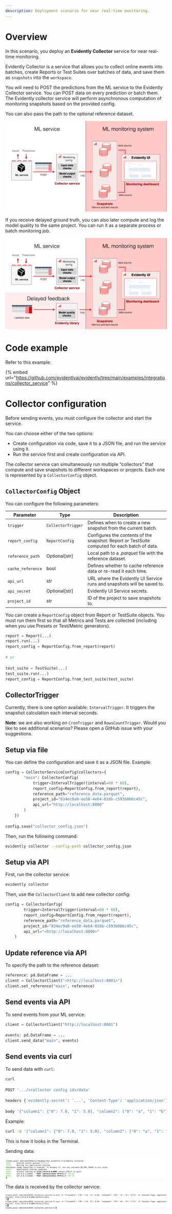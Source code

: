 ```yaml
---
description: Deployment scenario for near real-time monitoring.
---   
```


# Overview

In this scenario, you deploy an **Evidently Collector** service for near real-time monitoring. 

Evidently Collector is a service that allows you to collect online events into batches, create Reports or Test Suites over batches of data, and save them as `snapshots` into the `workspace`.

You will need to POST the predictions from the ML service to the Evidently Collector service. You can POST data on every prediction or batch them. The Evidently collector service will perform asynchronous computation of monitoring snapshots based on the provided config. 

You can also pass the path to the optional reference dataset. 

![](../.gitbook/assets/monitoring/monitoring_collector_min.png)

If you receive delayed ground truth, you can also later compute and log the model quality to the same project. You can run it as a separate process or batch monitoring job. 

![](../.gitbook/assets/monitoring/monitoring_collector_delayed_labels_min.png)

# Code example

Refer to this example:

{% embed url="https://github.com/evidentlyai/evidently/tree/main/examples/integrations/collector_service" %}

# Collector configuration

Before sending events, you must configure the collector and start the service. 

You can choose either of the two options:
* Create configuration via code, save it to a JSON file, and run the service using it.
* Run the service first and create configuration via API.

The collector service can simultaneously run multiple “collectors” that compute and save snapshots to different workspaces or projects. Each one is represented by a `CollectorConfig` object.

## `CollectorConfig` Object

You can configure the following parameters:

| Parameter       | Type             | Description                                                                                      |
|-----------------|------------------|--------------------------------------------------------------------------------------------------|
| `trigger`         | `CollectorTrigger`| Defines when to create a new snapshot from the current batch.                                 |
| `report_config`   | `ReportConfig`    | Configures the contents of the snapshot: Report or TestSuite computed for each batch of data. |
| `reference_path`  | Optional[str]     | Local path to a *.parquet* file with the reference dataset.                                   |
| `cache_reference` | bool              | Defines whether to cache reference data or re-read it each time.                              |
| `api_url`         | str               | URL where the Evidently UI Service runs and snapshots will be saved to.                       |
| `api_secret`      | Optional[str]     | Evidently UI Service secrets.                                                                 |
| `project_id`      | str               | ID of the project to save snapshots to.                                                       |

You can create a `ReportConfig` object from Report or TestSuite objects. You must run them first so that all Metrics and Tests are collected (including when you use Presets or Test/Metric generators).

```python
report = Report(...) 
report.run(...) 
report_config = ReportConfig.from_report(report) 

# or 

test_suite = TestSuite(...) 
test_suite.run(...) 
report_config = ReportConfig.from_test_suite(test_suite)
```

## CollectorTrigger

Currently, there is one option available: `IntervalTrigger`. It triggers the snapshot calculation each interval seconds. 

**Note**: we are also working on `CronTrigger` and `RowsCountTrigger`. Would you like to see additional scenarios? Please open a GitHub issue with your suggestions.

## Setup via file

You can define the configuration and save it as a JSON file. Example:

```python
config = CollectorServiceConfig(collectors={
        "main": CollectorConfig(
            trigger=IntervalTrigger(interval=60 * 60),
            report_config=ReportConfig.from_report(report),
            reference_path="reference_data.parquet",
            project_id="834ec9a0-ee58-4e64-816b-c593b0b6c45c",
            api_url="http://localhost:8000"
        )
    })

config.save("collector_config.json")
```

Then, run the following command:

```bash
evidently collector --config-path collector_config.json
```

## Setup via API

First, run the collector service:

```bash
evidently collector
```

Then, use the `CollectorClient` to add new collector config:

```python
config = CollectorConfig(
        trigger=IntervalTrigger(interval=60 * 60),
        report_config=ReportConfig.from_report(report),
        reference_path="reference_data.parquet",
        project_id="834ec9a0-ee58-4e64-816b-c593b0b6c45c",
        api_url="<http://localhost:8000>"
    )
```

## Update reference via API

To specify the path to the reference dataset: 

```python
reference: pd.DataFrame = ...
client = CollectorClient("<http://localhost:8001>")
client.set_reference("main", reference)
```

## Send events via API

To send events from your ML service:

```python
client = CollectorClient("http://localhost:8001")

events: pd.DataFrame = ...
client.send_data("main", events)
```

## Send events via curl

To send data with `curl`:

```bash
curl 

POST '.../<collector config id>/data'

headers {'evidently-secret': '...', 'Content-Type': 'application/json'}

body '{"column1": {"0": 7.0, "1": 5.0}, "column2": {"0": "a", "1": "b"}}'
```

Example:

```bash
curl -d '{"column1": {"0": 7.0, "1": 5.0}, "column2": {"0": "a", "1": "b"}}' -H 'Content-Type: application/json' http://0.0.0.0:8001/default/data
```

This is how it looks in the Terminal. 

Sending data:

![](../.gitbook/assets/monitoring/collector_send-min.png)

The data is received by the collector service:

![](../.gitbook/assets/monitoring/collector_data-min.png)




